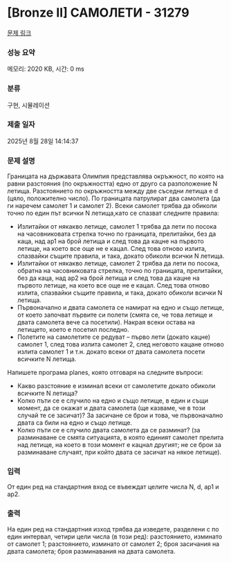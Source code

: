 # [Bronze II] САМОЛЕТИ - 31279 

[문제 링크](https://www.acmicpc.net/problem/31279) 

### 성능 요약

메모리: 2020 KB, 시간: 0 ms

### 분류

구현, 시뮬레이션

### 제출 일자

2025년 8월 28일 14:14:37

### 문제 설명

<p>Границата на държавата Олимпия представлява окръжност, по която на равни разстояния (по окръжността) едно от друго са разположение N летища. Разстоянието по окръжността между две съседни летища е d (цяло, положително число). По границата патрулират два самолета (да ги наречем самолет 1 и самолет 2). Всеки самолет трябва да обиколи точно по един път всички N летища,като се спазват следните правила:</p>

<ul>
	<li>Излитайки от някакво летище, самолет 1 трябва да лети по посока на часовниковата стрелка точно по границата, прелитайки, без да каца, над ap1 на брой летища и след това да кацне на първото летище, на което все още не е кацал. След това отново излита, спазвайки същите правила, и така, докато обиколи всички N летища.</li>
	<li>Излитайки от някакво летище, самолет 2 трябва да лети по посока, обратна на часовниковата стрелка, точно по границата, прелитайки, без да каца, над ap2 на брой летища и след това да кацне на първото летище, на което все още не е кацал. След това отново излита, спазвайки същите правила, и така, докато обиколи всички N летища.</li>
	<li>Първоначално и двата самолета се намират на едно и също летище, от което започват първите си полети (смята се, че това летище и двата самолета вече са посетили). Накрая всеки остава на летището, което е посетил последно.</li>
	<li>Полетите на самолетите се редуват – първо лети (докато кацне) самолет 1, след това излита самолет 2, след неговото кацане отново излита самолет 1 и т.н. докато всеки от двата самолета посети всичките N летища.</li>
</ul>

<p>Напишете програма planes, която отговаря на следните въпроси:</p>

<ul>
	<li>Какво разстояние е изминал всеки от самолетите докато обиколи всичките N летища?</li>
	<li>Колко пъти се е случило на едно и също летище, в един и същи момент, да се окажат и двата самолета (ще казваме, че в този случай те се засичат)? За засичане се брои и това, че първоначално двата са били на едно и също летище.</li>
	<li>Колко пъти се е случило двата самолета да се разминат? (за разминаване се смята ситуацията, в която единият самолет прелита над летище, на което в този момент е кацнал другият; не се брои за разминаване случаят, при който двата се засичат на някое летище).</li>
</ul>

### 입력 

 <p>От един ред на стандартния вход се въвеждат целите числа N, d, ap1 и ap2.</p>

### 출력 

 <p>На един ред на стандартния изход трябва да изведете, разделени с по един интервал, четири цели числа (в този ред): разстоянието, изминато от самолет 1; разстоянието, изминато от самолет 2; броя засичания на двата самолета; броя разминавания на двата самолета.</p>

